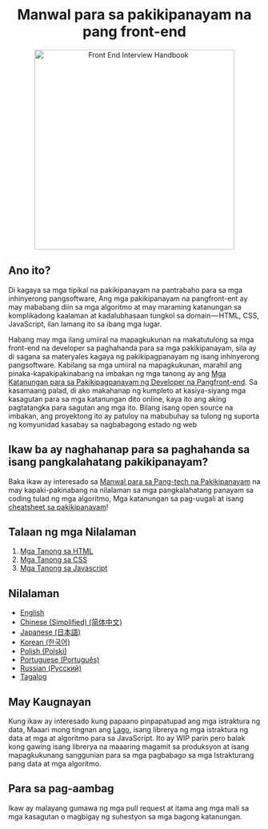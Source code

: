 <h1 align="center">Manwal para sa pakikipanayam na pang front-end</h1>

<div align="center">
  <a href="https://dribbble.com/shots/4263961-Front-End-Interview-Scroll">
    <img src="https://cdn.rawgit.com/yangshun/front-end-interview-handbook/23d89c8/assets/scroll.svg" alt="Front End Interview Handbook" width="400"/>
  </a>
</div>

## Ano ito?

Di kagaya sa mga tipikal na pakikipanayam na pantrabaho para sa mga inhinyerong pangsoftware, Ang mga pakikipanayam na pangfront-ent ay may mababang diin sa mga algoritmo at may maraming katanungan sa komplikadong kaalaman at kadalubhasaan tungkol sa domain — HTML, CSS, JavaScript, ilan lamang ito sa ibang mga lugar.

Habang may mga ilang umiiral na mapagkukunan na makatutulong sa mga front-end na developer sa paghahanda para sa mga pakikipanayam, sila ay di sagana sa materyales kagaya ng pakikipagpanayam ng isang inhinyerong pangsoftware. Kabilang sa mga umiiral na mapagkukunan, marahil ang pinaka-kapakipakinabang na imbakan ng mga tanong ay ang [Mga Katanungan para sa Pakikipagpanayam ng Developer na Pangfront-end](https://github.com/h5bp/Front-end-Developer-Interview-Questions). Sa kasamaang palad, di ako makahanap ng kumpleto at kasiya-siyang mga kasagutan para sa mga katanungan dito online, kaya ito ang aking pagtatangka para sagutan ang mga ito. Bilang isang open source na imbakan, ang proyektong ito ay patuloy na mabubuhay sa tulong ng suporta ng komyunidad kasabay sa nagbabagong estado ng web

## Ikaw ba ay naghahanap para sa paghahanda sa isang pangkalahatang pakikipanayam?

Baka ikaw ay interesado sa [Manwal para sa Pang-tech na Pakikipanayam](https://github.com/yangshun/tech-interview-handbook) na may kapaki-pakinabang na nilalaman sa mga pangkalahatang panayam sa coding tulad ng mga algoritmo, Mga katanungan sa pag-uugali at isang [cheatsheet sa pakikipanayam](https://github.com/yangshun/tech-interview-handbook/blob/master/preparing/cheatsheet.md)!

## Talaan ng mga Nilalaman

1. [Mga Tanong sa HTML](html-questions.md)
1. [Mga Tanong sa CSS](css-questions.md)
1. [Mga Tanong sa Javascript](javascript-questions.md)

## Nilalaman

- [English](/contents/en/README.md)
- [Chinese (Simplified) (简体中文)](/contents/zh/README.md)
- [Japanese (日本語)](/contents/jp/README.md)
- [Korean (한국어)](/contents/kr/README.md)
- [Polish (Polski)](contents/pl/README.md)
- [Portuguese (Português)](contents/pr/README.md)
- [Russian (Русский)](/contents/ru/README.md)
- [Tagalog](/contents/tl/README.md)

## May Kaugnayan

Kung ikaw ay interesado kung papaano pinpapatupad ang mga istraktura ng data, Maaari mong tingnan ang [Lago](https://github.com/yangshun/lago), isang librerya ng mga istraktura ng data at mga at algoritmo para sa JavaScript. Ito ay WIP parin pero balak kong gawing isang librerya na maaaring magamit sa produksyon at isang mapagkukunang sanggunian para sa mga pagbabago sa mga Istrakturang pang data at mga algoritmo.

## Para sa pag-aambag

Ikaw ay malayang gumawa ng mga pull request at itama ang mga mali sa mga kasagutan o magbigay ng suhestyon sa mga bagong katanungan.
